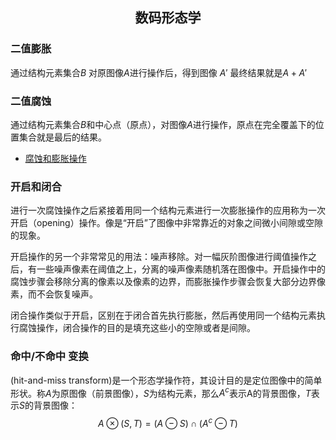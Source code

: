 ## <center> 数码形态学 </center>

### 二值膨胀
通过结构元素集合$B$ 对原图像$A$进行操作后，得到图像 ${A}'$ 最终结果就是$A+{A}'$

### 二值腐蚀
通过结构元素集合$B$和中心点（原点），对图像$A$进行操作，原点在完全覆盖下的位置集合就是最后的结果。

- [腐蚀和膨胀操作](https://blog.csdn.net/qq_25847123/article/details/73744575)

### 开启和闭合
进行一次腐蚀操作之后紧接着用同一个结构元素进行一次膨胀操作的应用称为一次开启（opening）操作。像是“开启”了图像中非常靠近的对象之间微小间隙或空隙的现象。

开启操作的另一个非常常见的用法：噪声移除。对一幅灰阶图像进行阈值操作之后，有一些噪声像素在阈值之上，分离的噪声像素随机落在图像中。开启操作中的腐蚀步骤会移除分离的像素以及像素的边界，而膨胀操作步骤会恢复大部分边界像素，而不会恢复噪声。

闭合操作类似于开启，区别在于闭合首先执行膨胀，然后再使用同一个结构元素执行腐蚀操作，闭合操作的目的是填充这些小的空隙或者是间隙。

### 命中/不命中 变换
(hit-and-miss transform)是一个形态学操作符，其设计目的是定位图像中的简单形状。称$A$为原图像（前景图像），$S$为结构元素，那么$A^c$表示A的背景图像，$T$表示$S$的背景图像：
$$
A\otimes (S,T) = (A\ominus S) \cap (A^c \ominus T)
$$
